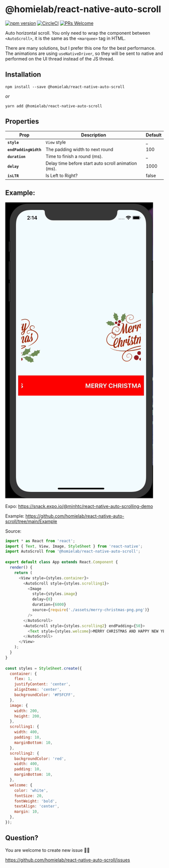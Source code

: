 # @homielab/react-native-auto-scroll

[![npm version](https://badge.fury.io/js/@homielab%2Freact-native-auto-scroll.svg)](https://badge.fury.io/js/@homielab%2Freact-native-auto-scroll) [![CircleCI](https://circleci.com/gh/homielab/react-native-auto-scroll/tree/main.svg?style=svg)](https://circleci.com/gh/homielab/react-native-auto-scroll/tree/main) [![PRs Welcome](https://img.shields.io/badge/PRs-welcome-brightgreen.svg)](https://github.com/homielab/react-native-auto-scroll/graphs/contributors)

Auto horizontal scroll. You only need to wrap the component between `<AutoScroll>`, it is the same as the `<marquee>` tag in HTML.

There are many solutions, but I prefer this one for the best performance. The animations are using `useNativeDriver`, so they will be sent to native and performed on the UI thread instead of the JS thread.

## Installation

    npm install --save @homielab/react-native-auto-scroll

_or_

    yarn add @homielab/react-native-auto-scroll

## Properties

| Prop                  | Description                                         | Default |
| --------------------- | --------------------------------------------------- | ------- |
| **`style`**           | `View` style                                        | \_      |
| **`endPaddingWidth`** | The padding width to next round                     | 100     |
| **`duration`**        | Time to finish a round (ms).                        | \_      |
| **`delay`**           | Delay time before start auto scroll animation (ms). | 1000    |
| **`isLTR`**           | Is Left to Right?                                   | false   |

## Example:

![Auto Scroll Example](https://github.com/homielab/react-native-auto-scroll/raw/main/screenshots/auto-scrolling.gif 'Auto Scroll Example')

Expo: https://snack.expo.io/@minhtc/react-native-auto-scrolling-demo

Example: https://github.com/homielab/react-native-auto-scroll/tree/main/Example

Source:

```js
import * as React from 'react';
import { Text, View, Image, StyleSheet } from 'react-native';
import AutoScroll from '@homielab/react-native-auto-scroll';

export default class App extends React.Component {
  render() {
    return (
      <View style={styles.container}>
        <AutoScroll style={styles.scrolling1}>
          <Image
            style={styles.image}
            delay={0}
            duration={6000}
            source={require('./assets/merry-christmas-png.png')}
          />
        </AutoScroll>
        <AutoScroll style={styles.scrolling2} endPadding={50}>
          <Text style={styles.welcome}>MERRY CHRISTMAS AND HAPPY NEW YEAR</Text>
        </AutoScroll>
      </View>
    );
  }
}

const styles = StyleSheet.create({
  container: {
    flex: 1,
    justifyContent: 'center',
    alignItems: 'center',
    backgroundColor: '#F5FCFF',
  },
  image: {
    width: 200,
    height: 200,
  },
  scrolling1: {
    width: 400,
    padding: 10,
    marginBottom: 10,
  },
  scrolling2: {
    backgroundColor: 'red',
    width: 400,
    padding: 10,
    marginBottom: 10,
  },
  welcome: {
    color: 'white',
    fontSize: 20,
    fontWeight: 'bold',
    textAlign: 'center',
    margin: 10,
  },
});
```

## Question?

You are welcome to create new issue 👍🏻

https://github.com/homielab/react-native-auto-scroll/issues
